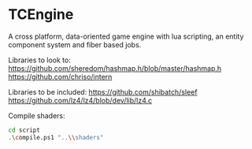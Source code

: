 # TCEngine
A cross platform, data-oriented game engine with lua scripting, an entity component system and fiber based jobs.


Libraries to look to:
https://github.com/sheredom/hashmap.h/blob/master/hashmap.h
https://github.com/chriso/intern

Libraries to be included:
https://github.com/shibatch/sleef
https://github.com/lz4/lz4/blob/dev/lib/lz4.c


Compile shaders:
```bash
cd script
.\compile.ps1 "..\\shaders"
```